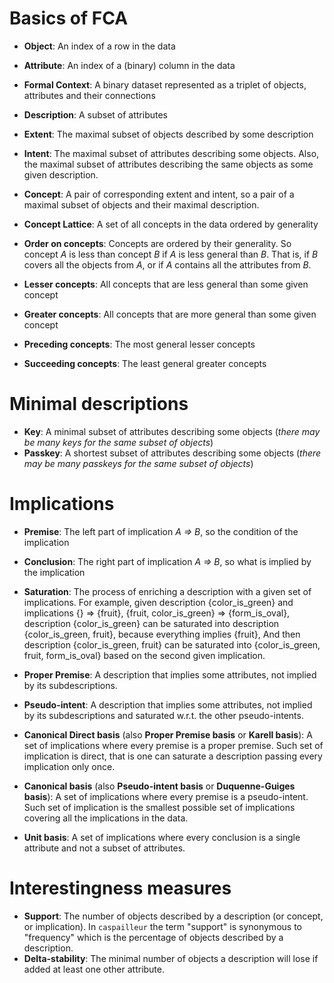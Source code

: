 # Basics of FCA
* **Object**: An index of a row in the data
* **Attribute**: An index of a (binary) column in the data
* **Formal Context**: A binary dataset represented as a triplet of objects, attributes and their connections
* **Description**: A subset of attributes
* **Extent**: The maximal subset of objects described by some description
* **Intent**: The maximal subset of attributes describing some objects. 
Also, the maximal subset of attributes describing the same objects as some given description. 
* **Concept**: A pair of corresponding extent and intent, so a pair of a maximal subset of objects and their maximal description.
* **Concept Lattice**: A set of all concepts in the data ordered by generality


* **Order on concepts**: Concepts are ordered by their generality.
So concept _A_  is less than concept _B_ if _A_ is less general than _B_.
That is, if _B_ covers all the objects from _A_, or if _A_ contains all the attributes from _B_.

* **Lesser concepts**: All concepts that are less general than some given concept
* **Greater concepts**: All concepts that are more general than some given concept
* **Preceding concepts**: The most general lesser concepts
* **Succeeding concepts**: The least general greater concepts

# Minimal descriptions
* **Key**: A minimal subset of attributes describing some objects (_there may be many keys for the same subset of objects_) 
* **Passkey**: A shortest subset of attributes describing some objects (_there may be many passkeys for the same subset of objects_)

# Implications
* **Premise**: The left part of implication _A => B_, so the condition of the implication
* **Conclusion**: The right part of implication _A => B_, so what is implied by the implication 
* **Saturation**: The process of enriching a description with a given set of implications.
For example, given description {color_is_green} and implications {} => {fruit}, {fruit, color_is_green} => {form_is_oval},
description {color_is_green} can be saturated into description {color_is_green, fruit}, because everything implies {fruit},
And then description {color_is_green, fruit} can be saturated into {color_is_green, fruit, form_is_oval} based on the second given implication.
* **Proper Premise**: A description that implies some attributes, not implied by its subdescriptions.
* **Pseudo-intent**: A description that implies some attributes, not implied by its subdescriptions and saturated w.r.t. the other pseudo-intents.

* **Canonical Direct basis** (also **Proper Premise basis** or **Karell basis**): 
A set of implications where every premise is a proper premise. Such set of implication is direct, that is one can saturate a description passing every implication only once. 
* **Canonical basis** (also **Pseudo-intent basis** or **Duquenne-Guiges basis**):
A set of implications where every premise is a pseudo-intent. Such set of implication is the smallest possible set of implications covering all the implications in the data.
* **Unit basis**: A set of implications where every conclusion is a single attribute and not a subset of attributes. 


# Interestingness measures
* **Support**: The number of objects described by a description (or concept, or implication). 
In `caspailleur` the term "support" is synonymous to "frequency" which is the percentage of objects described by a description.
* **Delta-stability**: The minimal number of objects a description will lose if added at least one other attribute.
